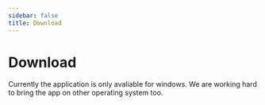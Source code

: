 ```yaml
---
sidebar: false
title: Download
---
```


# Download

Currently the application is only avaliable for windows. We are working hard to bring the app on other operating system too.

